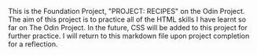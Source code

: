 This is the Foundation Project, "PROJECT: RECIPES" on the Odin Project.
The aim of this project is to practice all of the HTML skills I have learnt so far on The Odin Project.
In the future, CSS will be added to this project for further practice.
I will return to this markdown file upon project completion for a reflection.
